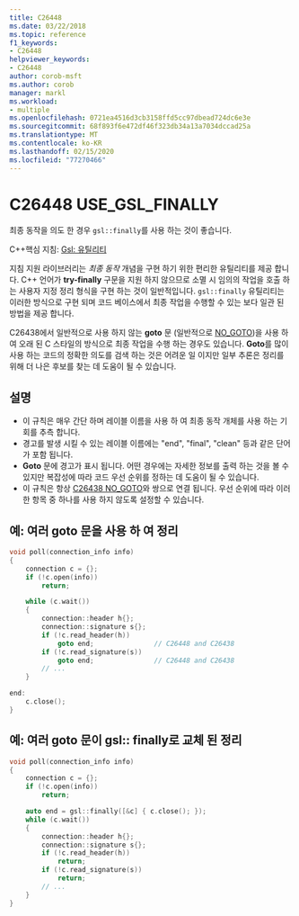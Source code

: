 ```yaml
---
title: C26448
ms.date: 03/22/2018
ms.topic: reference
f1_keywords:
- C26448
helpviewer_keywords:
- C26448
author: corob-msft
ms.author: corob
manager: markl
ms.workload:
- multiple
ms.openlocfilehash: 0721ea4516d3cb3158ffd5cc97dbead724dc6e3e
ms.sourcegitcommit: 68f893f6e472df46f323db34a13a7034dccad25a
ms.translationtype: MT
ms.contentlocale: ko-KR
ms.lasthandoff: 02/15/2020
ms.locfileid: "77270466"
---
```

# <a name="c26448-use_gsl_finally"></a>C26448 USE_GSL_FINALLY

최종 동작을 의도 한 경우 `gsl::finally`를 사용 하는 것이 좋습니다.

C++핵심 지침: [Gsl: 유틸리티](https://github.com/isocpp/CppCoreGuidelines/blob/master/CppCoreGuidelines.md#SS-utilities)

지침 지원 라이브러리는 *최종 동작* 개념을 구현 하기 위한 편리한 유틸리티를 제공 합니다. C++ 언어가 **try-finally** 구문을 지원 하지 않으므로 소멸 시 임의의 작업을 호출 하는 사용자 지정 정리 형식을 구현 하는 것이 일반적입니다. `gsl::finally` 유틸리티는 이러한 방식으로 구현 되며 코드 베이스에서 최종 작업을 수행할 수 있는 보다 일관 된 방법을 제공 합니다.

C26438에서 일반적으로 사용 하지 않는 **goto** 문 (일반적으로 [NO_GOTO](c26438.md))을 사용 하 여 오래 된 C 스타일의 방식으로 최종 작업을 수행 하는 경우도 있습니다. **Goto**를 많이 사용 하는 코드의 정확한 의도를 검색 하는 것은 어려운 일 이지만 일부 추론은 정리를 위해 더 나은 후보를 찾는 데 도움이 될 수 있습니다.

## <a name="remarks"></a>설명

- 이 규칙은 매우 간단 하며 레이블 이름을 사용 하 여 최종 동작 개체를 사용 하는 기회를 추측 합니다.
- 경고를 발생 시킬 수 있는 레이블 이름에는 "end", "final", "clean" 등과 같은 단어가 포함 됩니다.
- **Goto** 문에 경고가 표시 됩니다. 어떤 경우에는 자세한 정보를 출력 하는 것을 볼 수 있지만 복잡성에 따라 코드 우선 순위를 정하는 데 도움이 될 수 있습니다.
- 이 규칙은 항상 [C26438 NO_GOTO](c26438.md)와 쌍으로 연결 됩니다. 우선 순위에 따라 이러한 항목 중 하나를 사용 하지 않도록 설정할 수 있습니다.

## <a name="example-cleanup-with-multiple-goto-statements"></a>예: 여러 goto 문을 사용 하 여 정리

```cpp
void poll(connection_info info)
{
    connection c = {};
    if (!c.open(info))
        return;

    while (c.wait())
    {
        connection::header h{};
        connection::signature s{};
        if (!c.read_header(h))
            goto end;               // C26448 and C26438
        if (!c.read_signature(s))
            goto end;               // C26448 and C26438
        // ...
    }

end:
    c.close();
}
```

## <a name="example-cleanup-with-multiple-goto-statements-replaced-by-gslfinally"></a>예: 여러 goto 문이 gsl:: finally로 교체 된 정리

```cpp
void poll(connection_info info)
{
    connection c = {};
    if (!c.open(info))
        return;

    auto end = gsl::finally([&c] { c.close(); });
    while (c.wait())
    {
        connection::header h{};
        connection::signature s{};
        if (!c.read_header(h))
            return;
        if (!c.read_signature(s))
            return;
        // ...
    }
}
```
